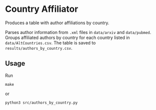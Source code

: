 # Country Affiliator

Produces a table with author affiliations by country.

Parses author information from `.xml` files in `data/arxiv` and `data/pubmed`.
Groups affiliated authors by country for each country listed in `data/AltCountries.csv`.
The table is saved to `results/authors_by_country.csv`.

## Usage

Run

`make`

or

`python3 src/authors_by_country.py`